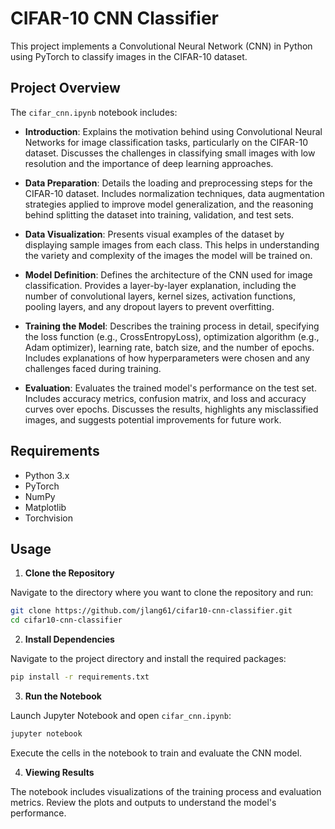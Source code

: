 # CIFAR-10 CNN Classifier

This project implements a Convolutional Neural Network (CNN) in Python using PyTorch to classify images in the CIFAR-10 dataset.

## Project Overview

The `cifar_cnn.ipynb` notebook includes:

- **Introduction**: Explains the motivation behind using Convolutional Neural Networks for image classification tasks, particularly on the CIFAR-10 dataset. Discusses the challenges in classifying small images with low resolution and the importance of deep learning approaches.

- **Data Preparation**: Details the loading and preprocessing steps for the CIFAR-10 dataset. Includes normalization techniques, data augmentation strategies applied to improve model generalization, and the reasoning behind splitting the dataset into training, validation, and test sets.

- **Data Visualization**: Presents visual examples of the dataset by displaying sample images from each class. This helps in understanding the variety and complexity of the images the model will be trained on.

- **Model Definition**: Defines the architecture of the CNN used for image classification. Provides a layer-by-layer explanation, including the number of convolutional layers, kernel sizes, activation functions, pooling layers, and any dropout layers to prevent overfitting.

- **Training the Model**: Describes the training process in detail, specifying the loss function (e.g., CrossEntropyLoss), optimization algorithm (e.g., Adam optimizer), learning rate, batch size, and the number of epochs. Includes explanations of how hyperparameters were chosen and any challenges faced during training.

- **Evaluation**: Evaluates the trained model's performance on the test set. Includes accuracy metrics, confusion matrix, and loss and accuracy curves over epochs. Discusses the results, highlights any misclassified images, and suggests potential improvements for future work.

## Requirements

- Python 3.x
- PyTorch
- NumPy
- Matplotlib
- Torchvision

## Usage

1. **Clone the Repository**

Navigate to the directory where you want to clone the repository and run:

```bash
git clone https://github.com/jlang61/cifar10-cnn-classifier.git
cd cifar10-cnn-classifier
```

2. **Install Dependencies**

Navigate to the project directory and install the required packages:

```bash
pip install -r requirements.txt
```

3. **Run the Notebook**

Launch Jupyter Notebook and open `cifar_cnn.ipynb`:

```bash
jupyter notebook
```

Execute the cells in the notebook to train and evaluate the CNN model.

4. **Viewing Results**

The notebook includes visualizations of the training process and evaluation metrics. Review the plots and outputs to understand the model's performance.
